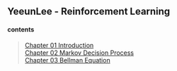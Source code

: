 ## YeeunLee - Reinforcement Learning

#### contents
> [Chapter 01 Introduction](RL_lectures/chapter01_introduction.md)\
> [Chapter 02 Markov Decision Process](RL_lectures/chapter02_MDP.md)\
> [Chapter 03 Bellman Equation](RL_lectures/chapter03_bellman_equation.md)

